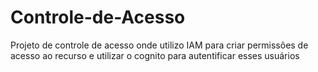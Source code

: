 # Controle-de-Acesso
Projeto de controle de acesso onde utilizo IAM para criar permissões de acesso ao recurso e utilizar o cognito para autentificar esses usuários 
